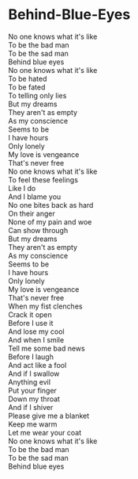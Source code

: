 # Behind-Blue-Eyes

No one knows what it's like  
To be the bad man  
To be the sad man  
Behind blue eyes  
No one knows what it's like  
To be hated  
To be fated  
To telling only lies  
But my dreams  
They aren't as empty  
As my conscience  
Seems to be  
I have hours  
Only lonely  
My love is vengeance  
That's never free  
No one knows what it's like  
To feel these feelings  
Like I do  
And I blame you  
No one bites back as hard  
On their anger  
None of my pain and woe  
Can show through  
But my dreams  
They aren't as empty  
As my conscience  
Seems to be  
I have hours  
Only lonely  
My love is vengeance  
That's never free  
When my fist clenches  
Crack it open  
Before I use it  
And lose my cool  
And when I smile  
Tell me some bad news  
Before I laugh  
And act like a fool  
And if I swallow  
Anything evil  
Put your finger  
Down my throat  
And if I shiver  
Please give me a blanket  
Keep me warm  
Let me wear your coat  
No one knows what it's like  
To be the bad man  
To be the sad man  
Behind blue eyes
